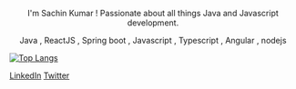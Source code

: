 <p align="center"> I'm Sachin Kumar ! Passionate about all things Java and Javascript development. </p> 

<p align="center"> Java , ReactJS , Spring boot , Javascript , Typescript , Angular , nodejs </p>

[![Top Langs](https://github-readme-stats.vercel.app/api/top-langs/?username=sachinkumar579)](https://github.com/sachinkumar579/github-readme-stats)

[LinkedIn](https://www.linkedin.com/in/sachuration/)  [Twitter](https://twitter.com/sachuration)
